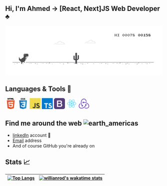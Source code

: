 ## Hi, I'm Ahmed -> [React, Next]JS Web Developer ♣

<img src="./resourses/dino-game.gif" alt="Error" />

## Languages & Tools 💼
<p>
<img height="35" src="https://raw.githubusercontent.com/github/explore/80688e429a7d4ef2fca1e82350fe8e3517d3494d/topics/html/html.png">
<img height="35" src="https://raw.githubusercontent.com/github/explore/80688e429a7d4ef2fca1e82350fe8e3517d3494d/topics/css/css.png">
<img height="35" src="https://raw.githubusercontent.com/github/explore/80688e429a7d4ef2fca1e82350fe8e3517d3494d/topics/javascript/javascript.png">
<img height="35" src="https://raw.githubusercontent.com/github/explore/80688e429a7d4ef2fca1e82350fe8e3517d3494d/topics/typescript/typescript.png"">
<img height="35" src="https://raw.githubusercontent.com/github/explore/80688e429a7d4ef2fca1e82350fe8e3517d3494d/topics/bootstrap/bootstrap.png">
<img height="35" src="https://raw.githubusercontent.com/github/explore/80688e429a7d4ef2fca1e82350fe8e3517d3494d/topics/react/react.png">
<img height="35" src="https://raw.githubusercontent.com/github/explore/80688e429a7d4ef2fca1e82350fe8e3517d3494d/topics/redux/redux.png">
</p>

## Find me around the web <img class="emoji" alt="earth_americas" height="20" width="20" src="https://github.githubassets.com/images/icons/emoji/unicode/1f30e.png">
 - [linkedIn](https://www.linkedin.com/in/ahmed-Ashraf-Dev) account 💼
 - [Email](mailto:Ahmed.Ashraf.Dv@gmail.com) address
 - And of course GitHub you're already on
 
 ## Stats 📈
 | [![Top Langs](https://github-readme-stats.vercel.app/api/top-langs/?username=ahmed-ashraf-dv&layout=compact&hide_border=true)](https://github.com/anuraghazra/github-readme-stats) |  [![willianrod's wakatime stats](https://github-readme-stats.vercel.app/api/?username=ahmed-ashraf-dv&show_icons=true&include_all_commits=false&theme=buefy&hide=prs&hide_border=true)](https://github.com/anuraghazra/github-readme-stats) |
| ------------- | ------------- |
